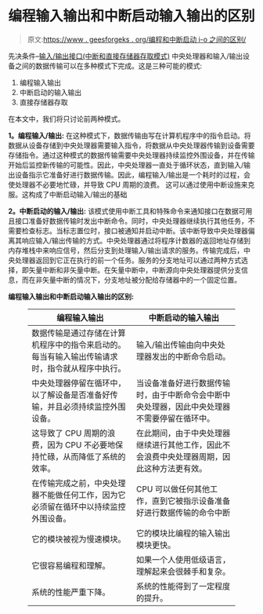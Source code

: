 # 编程输入输出和中断启动输入输出的区别

> 原文:[https://www . geesforgeks . org/编程和中断启动 i-o 之间的区别/](https://www.geeksforgeeks.org/difference-between-programmed-and-interrupt-initiated-i-o/)

先决条件–[输入/输出接口(中断和直接存储器存取模式)](https://www.geeksforgeeks.org/io-interface-interrupt-dma-mode/)
中央处理器和输入/输出设备之间的数据传输可以在多种模式下完成。这是三种可能的模式:

1.  编程输入输出
2.  中断启动的输入输出
3.  直接存储器存取

在本文中，我们将只讨论前两种模式。

**1。编程输入/输出:**
在这种模式下，数据传输由写在计算机程序中的指令启动。将数据从设备存储到中央处理器需要输入指令，将数据从中央处理器传输到设备需要存储指令。通过这种模式的数据传输需要中央处理器持续监控外围设备，并在传输开始后监控新传输的可能性。因此，中央处理器一直处于循环状态，直到输入/输出设备指示它准备好进行数据传输。因此，编程输入/输出是一个耗时的过程，会使处理器不必要地忙碌，并导致 CPU 周期的浪费。
这可以通过使用中断设施来克服。这构成了中断启动输入/输出的基础

**2。中断启动的输入/输出:**
该模式使用中断工具和特殊命令来通知接口在数据可用且接口准备好数据传输时发出中断命令。同时，中央处理器继续执行其他任务，不需要检查标志。当标志置位时，接口被通知并启动中断。该中断导致中央处理器偏离其响应输入/输出传输的方式。中央处理器通过将程序计数器的返回地址存储到内存堆栈中来响应信号，然后分支到处理输入/输出请求的服务。传输完成后，中央处理器返回到它正在执行的前一个任务。服务的分支地址可以通过两种方式选择，即矢量中断和非矢量中断。在矢量中断中，中断源向中央处理器提供分支信息，而在非矢量中断的情况下，分支地址被分配给存储器中的一个固定位置。

**编程输入输出和中断启动输入输出的区别:**

<figure class="table">

| 编程输入输出 | 中断启动的输入输出 |
| --- | --- |
| 数据传输是通过存储在计算机程序中的指令来启动的。每当有输入输出传输请求时，指令就从程序中执行。 | 输入/输出传输由向中央处理器发出的中断命令启动。 |
| 中央处理器停留在循环中，以了解设备是否准备好传输，并且必须持续监控外围设备。 | 当设备准备好进行数据传输时，由于中断命令会中断中央处理器，因此中央处理器不需要停留在循环中。 |
| 这导致了 CPU 周期的浪费，因为 CPU 不必要地保持忙碌，从而降低了系统的效率。 | 在此期间，由于中央处理器继续进行其他工作，因此不会浪费中央处理器周期，因此这种方法更有效。 |
| 在传输完成之前，中央处理器不能做任何工作，因为它必须留在循环中以持续监控外围设备。 | CPU 可以做任何其他工作，直到它被指示设备准备好进行数据传输的命令中断 |
| 它的模块被视为慢速模块。 | 它的模块比编程的输入输出模块更快。 |
| 它很容易编程和理解。 | 如果一个人使用低级语言，理解起来会很棘手和复杂。 |
| 系统的性能严重下降。 | 系统的性能得到了一定程度的提升。 |

</figure>